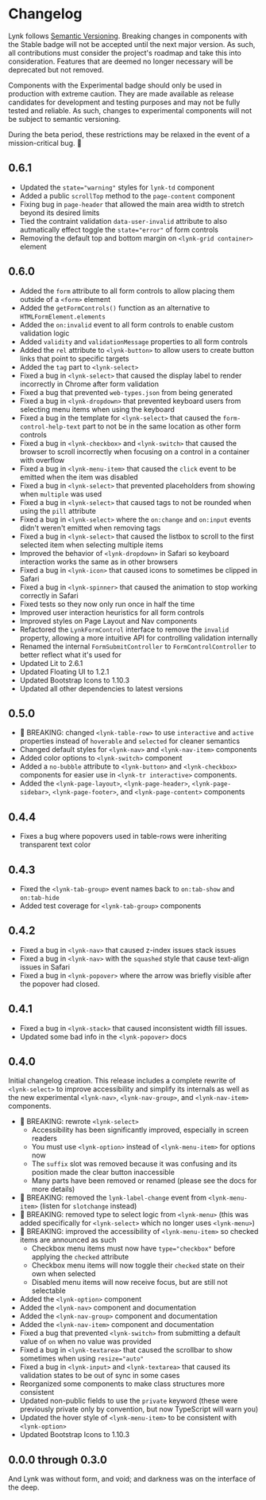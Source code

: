 # Changelog

Lynk follows [Semantic Versioning](https://semver.org/). Breaking changes in components with the <lynk-badge type="primary" pill>Stable</lynk-badge> badge will not be accepted until the next major version. As such, all contributions must consider the project's roadmap and take this into consideration. Features that are deemed no longer necessary will be deprecated but not removed.

Components with the <lynk-badge type="warning" pill>Experimental</lynk-badge> badge should only be used in production with extreme caution. They are made available as release candidates for development and testing purposes and may not be fully tested and reliable. As such, changes to experimental components will not be subject to semantic versioning.

<lynk-alert type="info" open>During the beta period, these restrictions may be relaxed in the event of a mission-critical bug. 🐛</lynk-alert>


## 0.6.1

- Updated the `state="warning"` styles for `lynk-td` component
- Added a public `scrollTop` method to the `page-content` component
- Fixing bug in `page-header` that allowed the main area width to stretch beyond its desired limits
- Tied the contraint validation `data-user-invalid` attribute to also autmatically effect toggle the `state="error"` of form controls
- Removing the default top and bottom margin on `<lynk-grid container>` element

## 0.6.0

- Added the `form` attribute to all form controls to allow placing them outside of a `<form>` element
- Added the `getFormControls()` function as an alternative to `HTMLFormElement.elements`
- Added the `on:invalid` event to all form controls to enable custom validation logic
- Added `validity` and `validationMessage` properties to all form controls
- Added the `rel` attribute to `<lynk-button>` to allow users to create button links that point to specific targets
- Added the `tag` part to `<lynk-select>`
- Fixed a bug in `<lynk-select>` that caused the display label to render incorrectly in Chrome after form validation
- Fixed a bug that prevented `web-types.json` from being generated
- Fixed a bug in `<lynk-dropdown>` that prevented keyboard users from selecting menu items when using the keyboard
- Fixed a bug in the template for `<lynk-select>` that caused the `form-control-help-text` part to not be in the same location as other form controls
- Fixed a bug in `<lynk-checkbox>` and `<lynk-switch>` that caused the browser to scroll incorrectly when focusing on a control in a container with overflow
- Fixed a bug in `<lynk-menu-item>` that caused the `click` event to be emitted when the item was disabled
- Fixed a bug in `<lynk-select>` that prevented placeholders from showing when `multiple` was used
- Fixed a bug in `<lynk-select>` that caused tags to not be rounded when using the `pill` attribute
- Fixed a bug in `<lynk-select>` where the `on:change` and `on:input` events didn't weren't emitted when removing tags
- Fixed a bug in `<lynk-select>` that caused the listbox to scroll to the first selected item when selecting multiple items
- Improved the behavior of `<lynk-dropdown>` in Safari so keyboard interaction works the same as in other browsers
- Fixed a bug in `<lynk-icon>` that caused icons to sometimes be clipped in Safari
- Fixed a bug in `<lynk-spinner>` that caused the animation to stop working correctly in Safari
- Fixed tests so they now only run once in half the time
- Improved user interaction heuristics for all form controls
- Improved styles on Page Layout and Nav components
- Refactored the `LynkFormControl` interface to remove the `invalid` property, allowing a more intuitive API for controlling validation internally
- Renamed the internal `FormSubmitController` to `FormControlController` to better reflect what it's used for
- Updated Lit to 2.6.1
- Updated Floating UI to 1.2.1
- Updated Bootstrap Icons to 1.10.3
- Updated all other dependencies to latest versions

## 0.5.0

- 🚨 BREAKING: changed `<lynk-table-row>` to use `interactive` and `active` properties instead of `hoverable` and `selected` for cleaner semantics
- Changed default styles for `<lynk-nav>` and `<lynk-nav-item>` components
- Added color options to `<lynk-switch>` component
- Added a `no-bubble` attribute to `<lynk-button>` and `<lynk-checkbox>` components for easier use in `<lynk-tr interactive>` components.
- Added the `<lynk-page-layout>`, `<lynk-page-header>`, `<lynk-page-sidebar>`, `<lynk-page-footer>`, and `<lynk-page-content>` components

## 0.4.4

- Fixes a bug where popovers used in table-rows were inheriting transparent text color

## 0.4.3

- Fixed the `<lynk-tab-group>` event names back to `on:tab-show` and `on:tab-hide`
- Added test coverage for `<lynk-tab-group>` components

## 0.4.2

- Fixed a bug in `<lynk-nav>` that caused z-index issues stack issues
- Fixed a bug in `<lynk-nav>` with the `squashed` style that cause text-align issues in Safari
- Fixed a bug in `<lynk-popover>` where the arrow was briefly visible after the popover had closed.

## 0.4.1

- Fixed a bug in `<lynk-stack>` that caused inconsistent width fill issues.
- Updated some bad info in the `<lynk-popover>` docs

## 0.4.0

Initial changelog creation. This release includes a complete rewrite of `<lynk-select>` to improve accessibility and simplify its internals as well as the new experimental `<lynk-nav>`, `<lynk-nav-group>`, and `<lynk-nav-item>` components.

- 🚨 BREAKING: rewrote `<lynk-select>`
  - Accessibility has been significantly improved, especially in screen readers
  - You must use `<lynk-option>` instead of `<lynk-menu-item>` for options now
  - The `suffix` slot was removed because it was confusing and its position made the clear button inaccessible
  - Many parts have been removed or renamed (please see the docs for more details)
- 🚨 BREAKING: removed the `lynk-label-change` event from `<lynk-menu-item>` (listen for `slotchange` instead)
- 🚨 BREAKING: removed type to select logic from `<lynk-menu>` (this was added specifically for `<lynk-select>` which no longer uses `<lynk-menu>`)
- 🚨 BREAKING: improved the accessibility of `<lynk-menu-item>` so checked items are announced as such
  - Checkbox menu items must now have `type="checkbox"` before applying the `checked` attribute
  - Checkbox menu items will now toggle their `checked` state on their own when selected
  - Disabled menu items will now receive focus, but are still not selectable
- Added the `<lynk-option>` component
- Added the `<lynk-nav>` component and documentation
- Added the `<lynk-nav-group>` component and documentation
- Added the `<lynk-nav-item>` component and documentation
- Fixed a bug that prevented `<lynk-switch>` from submitting a default value of `on` when no value was provided
- Fixed a bug in `<lynk-textarea>` that caused the scrollbar to show sometimes when using `resize="auto"`
- Fixed a bug in `<lynk-input>` and `<lynk-textarea>` that caused its validation states to be out of sync in some cases
- Reorganized some components to make class structures more consistent
- Updated non-public fields to use the `private` keyword (these were previously private only by convention, but now TypeScript will warn you)
- Updated the hover style of `<lynk-menu-item>` to be consistent with `<lynk-option>`
- Updated Bootstrap Icons to 1.10.3

## 0.0.0 through 0.3.0

And Lynk was without form, and void; and darkness was on the interface of the deep.
